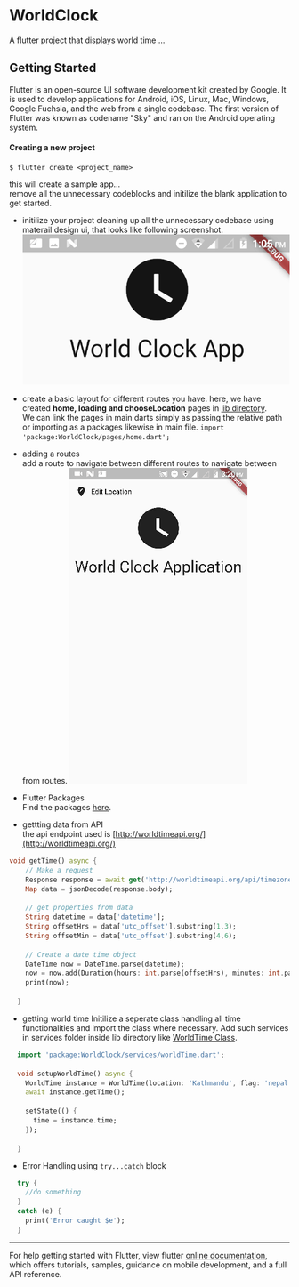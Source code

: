 # WorldClock

A flutter project that displays world time ...

## Getting Started

Flutter is an open-source UI software development kit created by Google. It is used to develop applications for Android, iOS, Linux, Mac, Windows, Google Fuchsia, and the web from a single codebase. The first version of Flutter was known as codename "Sky" and ran on the Android operating system.

#### Creating a new project

```shell
$ flutter create <project_name>
```

this will create a sample app...  
remove all the unnecessary codeblocks and initilize the blank application to get started.

- initilize your project cleaning up all the unnecessary codebase using materail design ui, that looks like following screenshot.  
  ![InitialAppScreen](./screenshots/InitialAppScreen.png)

- create a basic layout for different routes you have.
  here, we have created **home, loading and chooseLocation** pages in [lib directory](https://github.com/aakritsubedi/World-Time-App/tree/master/lib).  
  We can link the pages in main darts simply as passing the relative path or importing as a packages likewise in main file.
  `import 'package:WorldClock/pages/home.dart';`

- adding a routes  
  add a route to navigate between different routes to navigate between from routes.
  ![Routing](./screenshots/routing.gif)

- Flutter Packages  
  Find the packages [here](https://pub.dev/packages/).

- gettting data from API  
  the api endpoint used is [http://worldtimeapi.org/](http://worldtimeapi.org/)

```dart
void getTime() async {
    // Make a request
    Response response = await get('http://worldtimeapi.org/api/timezone/Asia/Kathmandu');
    Map data = jsonDecode(response.body);

    // get properties from data
    String datetime = data['datetime'];
    String offsetHrs = data['utc_offset'].substring(1,3);
    String offsetMin = data['utc_offset'].substring(4,6);

    // Create a date time object
    DateTime now = DateTime.parse(datetime);
    now = now.add(Duration(hours: int.parse(offsetHrs), minutes: int.parse(offsetMin)));
    print(now);

  }
```

- getting world time
  Initilize a seperate class handling all time functionalities and import the class where necessary.
  Add such services in services folder inside lib directory like [WorldTime Class](./lib/services/worldTime.dart).

```dart
  import 'package:WorldClock/services/worldTime.dart';

  void setupWorldTime() async {
    WorldTime instance = WorldTime(location: 'Kathmandu', flag: 'nepal.png', url:'Asia/Kathmandu');
    await instance.getTime();

    setState(() {
      time = instance.time;
    });

  }
```

- Error Handling 
using `try...catch` block  
```dart
  try {
    //do something 
  }
  catch (e) {
    print('Error caught $e');
  }
```

---

For help getting started with Flutter, view flutter
[online documentation](https://flutter.dev/docs), which offers tutorials,
samples, guidance on mobile development, and a full API reference.
